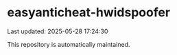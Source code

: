 # easyanticheat-hwidspoofer

Last updated: 2025-05-28 17:24:30

This repository is automatically maintained.
